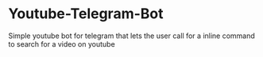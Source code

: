 # Youtube-Telegram-Bot
Simple youtube bot for telegram that lets the user call for a inline command to search for a video on youtube
